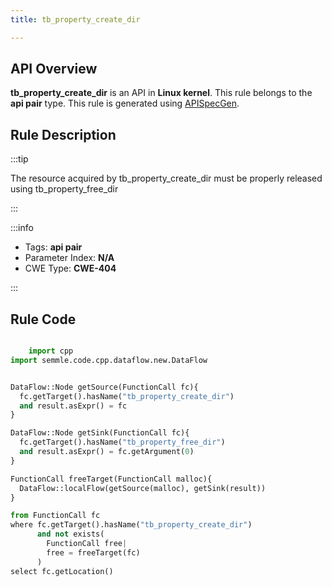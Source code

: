 ```yaml
---
title: tb_property_create_dir

---
```



## API Overview
**tb_property_create_dir** is an API in **Linux kernel**. This rule belongs to the **api pair** type. This rule is generated using [APISpecGen](../../tools/APISpecGen).
## Rule Description

:::tip

The resource acquired by tb_property_create_dir must be properly released using tb_property_free_dir

:::

:::info

- Tags: **api pair**
- Parameter Index: **N/A**
- CWE Type: **CWE-404**

:::

## Rule Code
```python

    import cpp
import semmle.code.cpp.dataflow.new.DataFlow


DataFlow::Node getSource(FunctionCall fc){
  fc.getTarget().hasName("tb_property_create_dir")
  and result.asExpr() = fc
}

DataFlow::Node getSink(FunctionCall fc){
  fc.getTarget().hasName("tb_property_free_dir")
  and result.asExpr() = fc.getArgument(0)
}

FunctionCall freeTarget(FunctionCall malloc){
  DataFlow::localFlow(getSource(malloc), getSink(result))
}

from FunctionCall fc
where fc.getTarget().hasName("tb_property_create_dir")
      and not exists(
        FunctionCall free| 
        free = freeTarget(fc)
      )
select fc.getLocation()

    
```